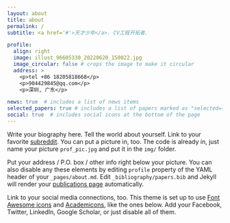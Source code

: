 ```yaml
---
layout: about
title: about
permalink: /
subtitle: <a href='#'>天才少年</a>. CV工程开拓者. 

profile:
  align: right
  image: illust_96605330_20220620_150022.jpg
  image_circular: false # crops the image to make it circular
  address: >
    <p>tel +86 18205818668</p>
    <p>904429845@qq.com</p>
    <p>深圳, 广东</p>

news: true  # includes a list of news items
selected_papers: true # includes a list of papers marked as "selected={true}"
social: true  # includes social icons at the bottom of the page
---
```


Write your biography here. Tell the world about yourself. Link to your favorite [subreddit](http://reddit.com). You can put a picture in, too. The code is already in, just name your picture `prof_pic.jpg` and put it in the `img/` folder.

Put your address / P.O. box / other info right below your picture. You can also disable any these elements by editing `profile` property of the YAML header of your `_pages/about.md`. Edit `_bibliography/papers.bib` and Jekyll will render your [publications page](/al-folio/publications/) automatically.

Link to your social media connections, too. This theme is set up to use [Font Awesome icons](http://fortawesome.github.io/Font-Awesome/) and [Academicons](https://jpswalsh.github.io/academicons/), like the ones below. Add your Facebook, Twitter, LinkedIn, Google Scholar, or just disable all of them.
